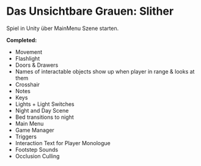 # Das Unsichtbare Grauen: Slither

Spiel in Unity über MainMenu Szene starten.

**Completed:**
- Movement
- Flashlight
- Doors & Drawers
- Names of interactable objects show up when player in range & looks at them
- Crosshair
- Notes
- Keys
- Lights + Light Switches
- Night and Day Scene
- Bed transitions to night
- Main Menu
- Game Manager
- Triggers
- Interaction Text for Player Monologue
- Footstep Sounds
- Occlusion Culling
